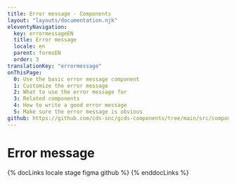 ```yaml
---
title: Error message - Components
layout: "layouts/documentation.njk"
eleventyNavigation:
  key: errormessageEN
  title: Error message
  locale: en
  parent: formsEN
  order: 3
translationKey: "errormessage"
onThisPage:
  0: Use the basic error message component
  1: Customize the error message
  2: What to use the error message for
  3: Related components
  4: How to write a good error message
  5: Make sure the error message is obvious
github: https://github.com/cds-snc/gcds-components/tree/main/src/components/gcds-error-message
---
```


# Error message

{% docLinks locale stage figma github %}
{% enddocLinks %}
